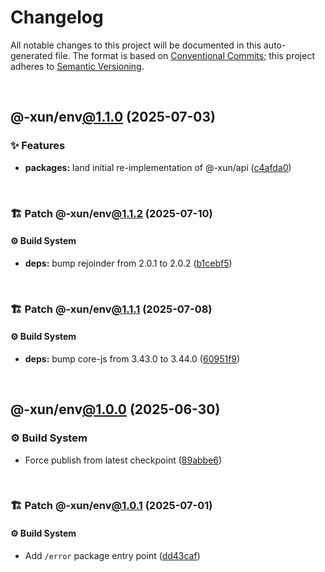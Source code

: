 # Changelog

All notable changes to this project will be documented in this auto-generated
file. The format is based on [Conventional Commits][1];
this project adheres to [Semantic Versioning][2].

<br />

## @-xun/env[@1.1.0][3] (2025-07-03)

### ✨ Features

- **packages:** land initial re-implementation of @-xun/api ([c4afda0][4])

<br />

### 🏗️ Patch @-xun/env[@1.1.2][5] (2025-07-10)

#### ⚙️ Build System

- **deps:** bump rejoinder from 2.0.1 to 2.0.2 ([b1cebf5][6])

<br />

### 🏗️ Patch @-xun/env[@1.1.1][7] (2025-07-08)

#### ⚙️ Build System

- **deps:** bump core-js from 3.43.0 to 3.44.0 ([60951f9][8])

<br />

## @-xun/env[@1.0.0][9] (2025-06-30)

### ⚙️ Build System

- Force publish from latest checkpoint ([89abbe6][10])

<br />

### 🏗️ Patch @-xun/env[@1.0.1][11] (2025-07-01)

#### ⚙️ Build System

- Add `/error` package entry point ([dd43caf][12])

[1]: https://conventionalcommits.org
[2]: https://semver.org
[3]: https://github.com/Xunnamius/api-utils/compare/@-xun/env@1.0.1...@-xun/env@1.1.0
[4]: https://github.com/Xunnamius/api-utils/commit/c4afda0d61461e2b8dbcd661149b30468970d4eb
[5]: https://github.com/Xunnamius/api-utils/compare/@-xun/env@1.1.1...@-xun/env@1.1.2
[6]: https://github.com/Xunnamius/api-utils/commit/b1cebf548a08ca5648344fcfbad12371f40ef1f3
[7]: https://github.com/Xunnamius/api-utils/compare/@-xun/env@1.1.0...@-xun/env@1.1.1
[8]: https://github.com/Xunnamius/api-utils/commit/60951f9f5fc4a5f95943634f43b7f3de02dde7b7
[9]: https://github.com/Xunnamius/api-utils/compare/@-xun/env@0.0.0-init...@-xun/env@1.0.0
[10]: https://github.com/Xunnamius/api-utils/commit/89abbe6937ec39fc9d2eb19430d0e8d5b1321810
[11]: https://github.com/Xunnamius/api-utils/compare/@-xun/env@1.0.0...@-xun/env@1.0.1
[12]: https://github.com/Xunnamius/api-utils/commit/dd43caf0e5d04049aa699f225be601c9952cb596
